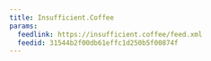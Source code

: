 ```yaml
---
title: Insufficient.Coffee
params:
  feedlink: https://insufficient.coffee/feed.xml
  feedid: 31544b2f00db61effc1d250b5f00874f
---
```


